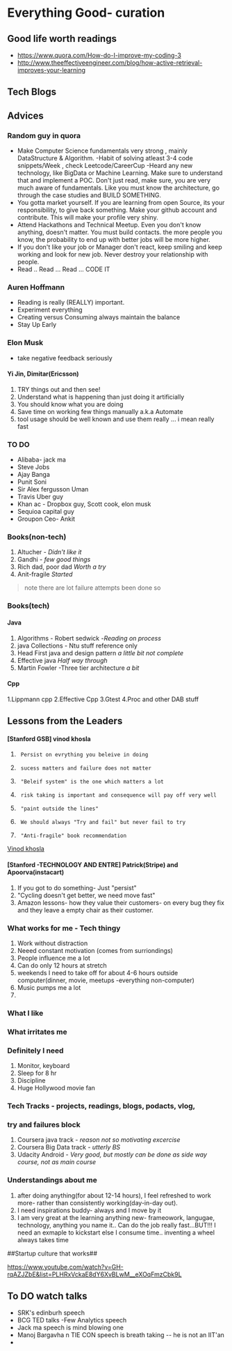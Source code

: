# Everything Good- curation #

## Good life worth readings ##
- https://www.quora.com/How-do-I-improve-my-coding-3
- http://www.theeffectiveengineer.com/blog/how-active-retrieval-improves-your-learning

## Tech Blogs ##


## Advices ##


### Random guy in quora ###
- Make Computer Science fundamentals very strong , mainly DataStructure & Algorithm.
-Habit of solving atleast 3-4 code snippets/Week , check Leetcode/CareerCup
-Heard any new technology, like BigData or Machine Learning. Make sure to understand that and implement a POC. Don't just read, make sure, you are very much aware of fundamentals. Like you must know the architecture, go through the case studies and BUILD SOMETHING.
- You gotta market yourself. If you are learning from open Source, its your responsibility, to give back something. Make your github account and contribute. This will make your profile very shiny.
- Attend Hackathons and Technical Meetup. Even you don't know anything, doesn't matter. You must build contacts. the more people you know, the probability to end up with better jobs will be more higher.
- If you don't like your job or Manager don't react, keep smiling and keep working and look for new job. Never destroy your relationship with people.
- Read .. Read ... Read ... CODE IT

### Auren Hoffmann ###
- Reading is really (REALLY) important.
- Experiment everything
- Creating versus Consuming always maintain the balance
- Stay Up Early

### Elon Musk ###
- take negative feedback seriously


#### Yi Jin, Dimitar(Ericsson) ####
1. TRY things out and then see!
2. Understand what is happening than just doing it artificially
3. You should know what you are doing
4. Save time on working few things manually a.k.a Automate
5. tool usage should be well known and use them really ... i mean really fast 

### TO DO ###
- Alibaba- jack ma
- Steve Jobs
- Ajay Banga
- Punit Soni
- Sir Alex fergusson Uman
- Travis Uber guy
- Khan ac - Dropbox guy, Scott cook, elon musk
- Sequioa capital guy
- Groupon Ceo- Ankit

### Books(non-tech) ###

1. Altucher - *Didn't like it*
2. Gandhi - *few good things*
3. Rich dad, poor dad *Worth a try*
4. Anit-fragile *Started*
 
> note there are lot failure attempts been done so 



### Books(tech) ###
#### Java  #####
1. Algorithms - Robert sedwick  -*Reading on process*
2. java Collections - Ntu stuff reference only
3. Head First java and design pattern *a little bit not complete*
4. Effective java *Half way through*
5. Martin Fowler -Three tier architecture *a bit*

#### Cpp #####
1.Lippmann cpp
2.Effective Cpp
3.Gtest 
4.Proc and other DAB stuff



## Lessons from the Leaders ##
#### [Stanford GSB] vinod khosla  ####
1. 		Persist on evrything you beleive in doing
1. 		sucess matters and failure does not matter
1. 		"Beleif system" is the one which matters a lot
1. 		risk taking is important and consequence will pay off very well
1. 		"paint outside the lines"
1. 		We should always "Try and fail" but never fail to try
1. 		"Anti-fragile" book recommendation

[Vinod khosla](https://www.youtube.com/watch?v=HZcXup7p5-8&index=4&list=PLxq_lXOUlvQAwaY_9K4ZFH9Xdar9WzCaL)

#### [Stanford -TECHNOLOGY AND ENTRE] Patrick(Stripe) and Apoorva(instacart) ####
1. If you got to do something- Just "persist"
2. "Cycling doesn't get better, we need move fast"
3. Amazon lessons- how they value their customers- on every bug they fix and they leave a empty chair as their customer.
 
### What works for me - Tech thingy ###
1. Work without distraction
2. Neeed constant motivation (comes from surriondings)
3. People influence me a lot
4. Can do only 12 hours at stretch 
5. weekends I need to take off for about 4-6 hours outside computer(dinner, movie, meetups -everything non-computer)
6. Music pumps me a lot
7. 

### What I like ###

### What irritates me ###

### Definitely I need ###
1. Monitor, keyboard
2. Sleep for 8 hr
3. Discipline
4. Huge Hollywood movie fan


### Tech Tracks - projects, readings, blogs, podacts, vlog, ####


### try and failures block ###
1. Coursera java track - *reason not so motivating excercise*
2. Coursera Big Data track - *utterly BS*
3. Udacity Android  - *Very good, but mostly can be done as side way course, not as main course*

### Understandings about me ####
1. after doing anything(for about 12-14 hours), I feel refreshed to work more- rather than consistently working(day-in-day out).
2. I need inspirations buddy- always and I move by it
3. I am very great at the learning anything new- frameowork, langugae, technology, anything you name it.. Can do the job really fast...BUT!!! I need an exmaple to kickstart else I consume time.. inventing a wheel always takes time


##Startup culture that works##

https://www.youtube.com/watch?v=GH-rqAZJZbE&list=PLHRxVckaE8dY6XvBLwM__eXOqFmzCbk9L


## To DO watch talks ##

- SRK's edinburh speech
- BCG TED talks
-Few Analytics speech
- Jack ma speech is mind blowing one
- Manoj Bargavha n TIE CON speech is breath taking -- he is not an IIT'an
- 
